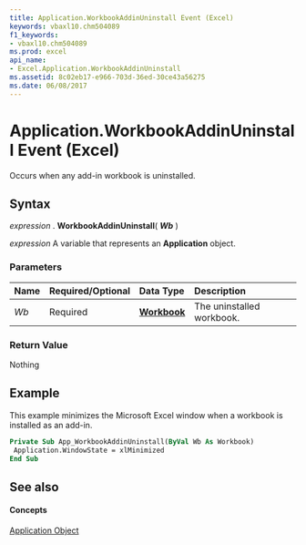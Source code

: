```yaml
---
title: Application.WorkbookAddinUninstall Event (Excel)
keywords: vbaxl10.chm504089
f1_keywords:
- vbaxl10.chm504089
ms.prod: excel
api_name:
- Excel.Application.WorkbookAddinUninstall
ms.assetid: 8c02eb17-e966-703d-36ed-30ce43a56275
ms.date: 06/08/2017
---
```



# Application.WorkbookAddinUninstall Event (Excel)

Occurs when any add-in workbook is uninstalled.


## Syntax

 _expression_ . **WorkbookAddinUninstall**( **_Wb_** )

 _expression_ A variable that represents an **Application** object.


### Parameters



|**Name**|**Required/Optional**|**Data Type**|**Description**|
|:-----|:-----|:-----|:-----|
| _Wb_|Required| **[Workbook](Excel.Workbook.md)**|The uninstalled workbook.|

### Return Value

Nothing


## Example

This example minimizes the Microsoft Excel window when a workbook is installed as an add-in.


```vb
Private Sub App_WorkbookAddinUninstall(ByVal Wb As Workbook) 
 Application.WindowState = xlMinimized 
End Sub
```


## See also


#### Concepts


[Application Object](Excel.Application(objec).md)

